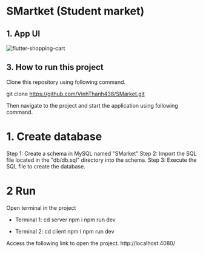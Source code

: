 # SMartket (Student market)

## 1. App UI

![flutter-shopping-cart](https://res.cloudinary.com/djz9u9dcc/image/upload/v1697947014/Screenshot_380_or6faa.png)

## 3. How to run this project

Clone this repository using following command.

git clone https://github.com/VinhThanh438/SMarket.git

Then navigate to the project and start the application using following command.

# 1. Create database

Step 1: Create a schema in MySQL named "SMarket"
Step 2: Import the SQL file located in the "db/db.sql" directory into the schema.
Step 3: Execute the SQL file to create the database.

# 2 Run

Open terminal in the project

-   Terminal 1:
    cd server
    npm i
    npm run dev

-   Terminal 2:
    cd client
    npm i
    npm run dev

Access the following link to open the project.
http://localhost:4080/
